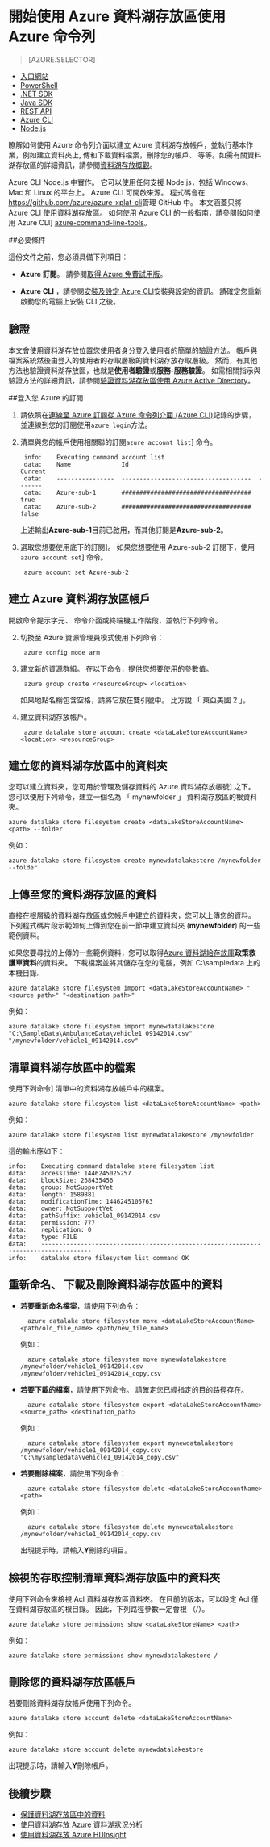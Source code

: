 <properties
   pageTitle="開始使用資料湖存放使用跨平台的命令列介面 |Microsoft Azure"
   description="建立資料湖存放帳戶，並執行基本作業使用 Azure 跨平台命令列"
   services="data-lake-store"
   documentationCenter=""
   authors="nitinme"
   manager="jhubbard"
   editor="cgronlun"/>

<tags
   ms.service="data-lake-store"
   ms.devlang="na"
   ms.topic="get-started-article"
   ms.tgt_pltfrm="na"
   ms.workload="big-data"
   ms.date="09/27/2016"
   ms.author="nitinme"/>

# <a name="get-started-with-azure-data-lake-store-using-azure-command-line"></a>開始使用 Azure 資料湖存放區使用 Azure 命令列

> [AZURE.SELECTOR]
- [入口網站](data-lake-store-get-started-portal.md)
- [PowerShell](data-lake-store-get-started-powershell.md)
- [.NET SDK](data-lake-store-get-started-net-sdk.md)
- [Java SDK](data-lake-store-get-started-java-sdk.md)
- [REST API](data-lake-store-get-started-rest-api.md)
- [Azure CLI](data-lake-store-get-started-cli.md)
- [Node.js](data-lake-store-manage-use-nodejs.md)

瞭解如何使用 Azure 命令列介面以建立 Azure 資料湖存放帳戶，並執行基本作業，例如建立資料夾上, 傳和下載資料檔案，刪除您的帳戶、 等等。如需有關資料湖存放區的詳細資訊，請參閱[資料湖存放概觀](data-lake-store-overview.md)。

Azure CLI Node.js 中實作。 它可以使用任何支援 Node.js，包括 Windows、 Mac 和 Linux 的平台上。 Azure CLI 可開啟來源。 程式碼會在<a href= "https://github.com/azure/azure-xplat-cli">https://github.com/azure/azure-xplat-cli</a>管理 GitHub 中。 本文涵蓋只將 Azure CLI 使用資料湖存放區。 如何使用 Azure CLI 的一般指南，請參閱[如何使用 Azure CLI] [azure-command-line-tools]。


##<a name="prerequisites"></a>必要條件

這份文件之前，您必須具備下列項目︰

- **Azure 訂閱**。 請參閱[取得 Azure 免費試用版](https://azure.microsoft.com/pricing/free-trial/)。

- **Azure CLI** ，請參閱[安裝及設定 Azure CLI](../xplat-cli-install.md)安裝與設定的資訊。 請確定您重新啟動您的電腦上安裝 CLI 之後。

## <a name="authentication"></a>驗證

本文會使用資料湖存放位置您使用者身分登入使用者的簡單的驗證方法。 帳戶與檔案系統然後由登入的使用者的存取層級的資料湖存放存取層級。 然而，有其他方法也驗證資料湖存放區，也就是**使用者驗證**或**服務-服務驗證**。 如需相關指示與驗證方法的詳細資訊，請參閱[驗證資料湖存放區使用 Azure Active Directory](data-lake-store-authenticate-using-active-directory.md)。

##<a name="login-to-your-azure-subscription"></a>登入您 Azure 的訂閱

1. 請依照在[連線至 Azure 訂閱從 Azure 命令列介面 (Azure CLI)](../xplat-cli-connect.md)記錄的步驟，並連線到您的訂閱使用`azure login`方法。

2. 清單與您的帳戶使用相關聯的訂閱`azure account list`] 命令。

        info:    Executing command account list
        data:    Name              Id                                    Current
        data:    ----------------  ------------------------------------  -------
        data:    Azure-sub-1       ####################################  true
        data:    Azure-sub-2       ####################################  false

    上述輸出**Azure-sub-1**目前已啟用，而其他訂閱是**Azure-sub-2**。 

3. 選取您想要使用底下的訂閱]。 如果您想要使用 Azure-sub-2 訂閱下，使用`azure account set`] 命令。

        azure account set Azure-sub-2


## <a name="create-an-azure-data-lake-store-account"></a>建立 Azure 資料湖存放區帳戶

開啟命令提示字元、 命令介面或終端機工作階段，並執行下列命令。

2. 切換至 Azure 資源管理員模式使用下列命令︰

        azure config mode arm


5. 建立新的資源群組。 在以下命令，提供您想要使用的參數值。

        azure group create <resourceGroup> <location>

    如果地點名稱包含空格，請將它放在雙引號中。 比方說 「 東亞美國 2 」。

5. 建立資料湖存放帳戶。

        azure datalake store account create <dataLakeStoreAccountName> <location> <resourceGroup>

## <a name="create-folders-in-your-data-lake-store"></a>建立您的資料湖存放區中的資料夾

您可以建立資料夾，您可用於管理及儲存資料的 Azure 資料湖存放帳號] 之下。 您可以使用下列命令，建立一個名為 「 mynewfolder 」 資料湖存放區的根資料夾。

    azure datalake store filesystem create <dataLakeStoreAccountName> <path> --folder

例如︰

    azure datalake store filesystem create mynewdatalakestore /mynewfolder --folder

## <a name="upload-data-to-your-data-lake-store"></a>上傳至您的資料湖存放區的資料

直接在根層級的資料湖存放區或您帳戶中建立的資料夾，您可以上傳您的資料。 下列程式碼片段示範如何上傳到您在前一節中建立資料夾 (**mynewfolder**) 的一些範例資料。

如果您要尋找的上傳的一些範例資料，您可以取得[Azure 資料湖給存放庫](https://github.com/MicrosoftBigData/usql/tree/master/Examples/Samples/Data/AmbulanceData)**政策救護車資料**的資料夾。 下載檔案並將其儲存在您的電腦，例如 C:\sampledata 上的本機目錄\.

    azure datalake store filesystem import <dataLakeStoreAccountName> "<source path>" "<destination path>"

例如︰

    azure datalake store filesystem import mynewdatalakestore "C:\SampleData\AmbulanceData\vehicle1_09142014.csv" "/mynewfolder/vehicle1_09142014.csv"


## <a name="list-files-in-data-lake-store"></a>清單資料湖存放區中的檔案

使用下列命令] 清單中的資料湖存放帳戶中的檔案。

    azure datalake store filesystem list <dataLakeStoreAccountName> <path>

例如︰

    azure datalake store filesystem list mynewdatalakestore /mynewfolder

這的輸出應如下︰

    info:    Executing command datalake store filesystem list
    data:    accessTime: 1446245025257
    data:    blockSize: 268435456
    data:    group: NotSupportYet
    data:    length: 1589881
    data:    modificationTime: 1446245105763
    data:    owner: NotSupportYet
    data:    pathSuffix: vehicle1_09142014.csv
    data:    permission: 777
    data:    replication: 0
    data:    type: FILE
    data:    ------------------------------------------------------------------------------------
    info:    datalake store filesystem list command OK

## <a name="rename-download-and-delete-data-from-your-data-lake-store"></a>重新命名、 下載及刪除資料湖存放區中的資料

* **若要重新命名檔案**，請使用下列命令︰

        azure datalake store filesystem move <dataLakeStoreAccountName> <path/old_file_name> <path/new_file_name>

    例如︰

        azure datalake store filesystem move mynewdatalakestore /mynewfolder/vehicle1_09142014.csv /mynewfolder/vehicle1_09142014_copy.csv

* **若要下載的檔案**，請使用下列命令。 請確定您已經指定的目的路徑存在。

        azure datalake store filesystem export <dataLakeStoreAccountName> <source_path> <destination_path>

    例如︰

        azure datalake store filesystem export mynewdatalakestore /mynewfolder/vehicle1_09142014_copy.csv "C:\mysampledata\vehicle1_09142014_copy.csv"

* **若要刪除檔案**，請使用下列命令︰

        azure datalake store filesystem delete <dataLakeStoreAccountName> <path>

    例如︰

        azure datalake store filesystem delete mynewdatalakestore /mynewfolder/vehicle1_09142014_copy.csv

    出現提示時，請輸入**Y**刪除的項目。

## <a name="view-the-access-control-list-for-a-folder-in-data-lake-store"></a>檢視的存取控制清單資料湖存放區中的資料夾

使用下列命令來檢視 Acl 資料湖存放區資料夾。 在目前的版本，可以設定 Acl 僅在資料湖存放區的根目錄。 因此，下列路徑參數一定會根 （/）。

    azure datalake store permissions show <dataLakeStoreName> <path>

例如︰

    azure datalake store permissions show mynewdatalakestore /


## <a name="delete-your-data-lake-store-account"></a>刪除您的資料湖存放區帳戶

若要刪除資料湖存放帳戶使用下列命令。

    azure datalake store account delete <dataLakeStoreAccountName>

例如︰

    azure datalake store account delete mynewdatalakestore

出現提示時，請輸入**Y**刪除帳戶。


## <a name="next-steps"></a>後續步驟

- [保護資料湖存放區中的資料](data-lake-store-secure-data.md)
- [使用資料湖存放 Azure 資料湖狀況分析](../data-lake-analytics/data-lake-analytics-get-started-portal.md)
- [使用資料湖存放 Azure HDInsight](data-lake-store-hdinsight-hadoop-use-portal.md)


[azure-command-line-tools]: ../xplat-cli-install.md
